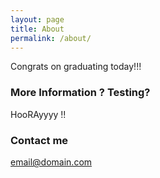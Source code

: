 ```yaml
---
layout: page
title: About
permalink: /about/
---
```


Congrats on graduating today!!!

### More Information ? Testing?

HooRAyyyy !! 

### Contact me

[email@domain.com](mailto:email@domain.com)